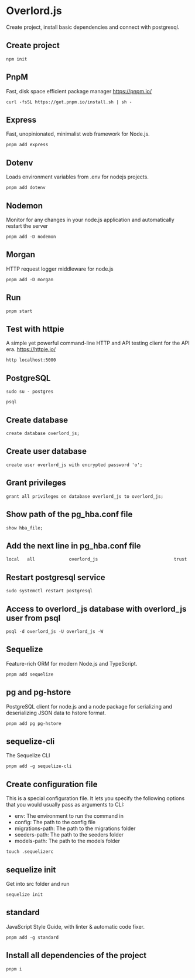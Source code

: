 # Overlord.js
Create project, install basic dependencies and connect with postgresql.

## Create project
```
npm init
```
## PnpM
Fast, disk space efficient package manager
https://pnpm.io/
```
curl -fsSL https://get.pnpm.io/install.sh | sh -
```
## Express
Fast, unopinionated, minimalist web framework for Node.js.
```
pnpm add express 
```
## Dotenv 
Loads environment variables from .env for nodejs projects. 
```
pnpm add dotenv
```
## Nodemon 
Monitor for any changes in your node.js application and automatically restart the server
```
pnpm add -D nodemon
```
## Morgan 
HTTP request logger middleware for node.js 
```
pnpm add -D morgan
```
## Run
```
pnpm start
```
## Test with httpie
A simple yet powerful command-line HTTP and API testing client for the API era.
https://httpie.io/
```
http localhost:5000
```
## PostgreSQL
```
sudo su - postgres
```
```
psql
```
## Create database
```
create database overlord_js;
```
## Create user database
```
create user overlord_js with encrypted password 'o';
```
## Grant privileges
```
grant all privileges on database overlord_js to overlord_js;
```
## Show path of the pg_hba.conf file
```
show hba_file;
```
## Add the next line in pg_hba.conf file
```
local   all             overlord_js                             trust
```
## Restart postgresql service
```
sudo systemctl restart postgresql
```
## Access to overlord_js database with overlord_js user from psql 
```
psql -d overlord_js -U overlord_js -W
```
## Sequelize
Feature-rich ORM for modern Node.js and TypeScript.
```
pnpm add sequelize
```
## pg and pg-hstore
PostgreSQL client for node.js and a node package for serializing and deserializing JSON data to hstore format.
```
pnpm add pg pg-hstore
```
## sequelize-cli
The Sequelize CLI 
```
pnpm add -g sequelize-cli
```
## Create configuration file
This is a special configuration file. It lets you specify the following options that you would usually pass as arguments to CLI:
* env: The environment to run the command in
* config: The path to the config file
* migrations-path: The path to the migrations folder
* seeders-path: The path to the seeders folder
* models-path: The path to the models folder
```
touch .sequelizerc
```
## sequelize init
Get into src folder and run 
```
sequelize init
```
## standard
JavaScript Style Guide, with linter & automatic code fixer.
```
pnpm add -g standard
```


## Install all dependencies of the project
```
pnpm i
```

